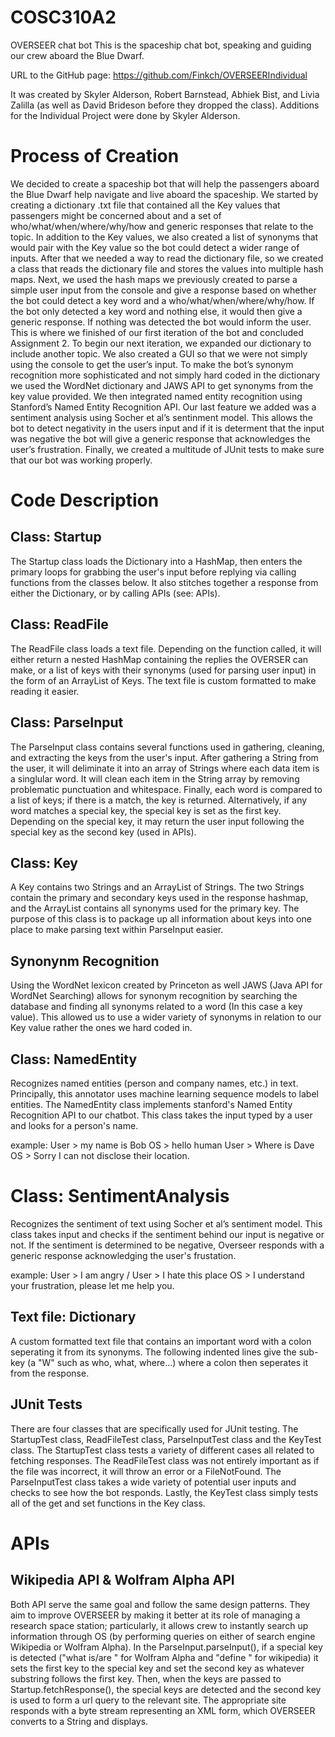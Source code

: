 # COSC310A2
OVERSEER chat bot 
This is the spaceship chat bot, speaking and guiding our crew aboard the Blue Dwarf.

URL to the GitHub page: https://github.com/Finkch/OVERSEERIndividual

It was created by Skyler Alderson, Robert Barnstead, Abhiek Bist, and Livia Zalilla (as well as David Brideson before they dropped the class).
Additions for the Individual Project were done by Skyler Alderson.

# Process of Creation
We decided to create a spaceship bot that will help the passengers aboard the Blue Dwarf help navigate and live aboard the spaceship. We started by creating a dictionary .txt file that contained all the Key values that passengers might be concerned about and a set of who/what/when/where/why/how and generic responses that relate to the topic. In addition to the Key values, we also created a list of synonyms that would pair with the Key value so the bot could detect a wider range of inputs. After that we needed a way to read the dictionary file, so we created a class that reads the dictionary file and stores the values into multiple hash maps. Next, we used the hash maps we previously created to parse a simple user input from the console and give a response based on whether the bot could detect a key word and a who/what/when/where/why/how. If the bot only detected a key word and nothing else, it would then give a generic response. If nothing was detected the bot would inform the user. This is where we finished of our first iteration of the bot and concluded Assignment 2. To begin our next iteration, we expanded our dictionary to include another topic. We also created a GUI so that we were not simply using the console to get the user’s input. To make the bot’s synonym recognition more sophisticated and not simply hard coded in the dictionary we used the WordNet dictionary and JAWS API to get synonyms from the key value provided. We then integrated named entity recognition using Stanford’s Named Entity Recognition API. Our last feature we added was a sentiment analysis using Socher et al’s sentinment model. This allows the bot to detect negativity in the users input and if it is determent that the input was negative the bot will give a generic response that acknowledges the user’s frustration. Finally, we created a multitude of JUnit tests to make sure that our bot was working properly.

# Code Description
## Class: Startup
The Startup class loads the Dictionary into a HashMap, then enters the primary loops for grabbing the user's input before replying via calling functions from the classes below. It also stitches together a response from either the Dictionary, or by calling APIs (see: APIs).


## Class: ReadFile
The ReadFile class loads a text file. Depending on the function called, it will either return a nested HashMap containing the replies the OVERSER can make, or a list of keys with their synonyms (used for parsing user input) in the form of an ArrayList of Keys. The text file is custom formatted to make reading it easier.


## Class: ParseInput
The ParseInput class contains several functions used in gathering, cleaning, and extracting the keys from the user's input. After gathering a String from the user, it will deliminate it into an array of Strings where each data item is a singlular word. It will clean each item in the String array by removing problematic punctuation and whitespace. Finally, each word is compared to a list of keys; if there is a match, the key is returned. Alternatively, if any word matches a special key, the special key is set as the first key. Depending on the special key, it may return the user input following the special key as the second key (used in APIs).


## Class: Key
A Key contains two Strings and an ArrayList of Strings. The two Strings contain the primary and secondary keys used in the response hashmap, and the ArrayList contains all synonyms used for the primary key. The purpose of this class is to package up all information about keys into one place to make parsing text within ParseInput easier.

## Synonynm Recognition
Using the WordNet lexicon created by Princeton as well JAWS (Java API for WordNet Searching) allows for synonym recognition by searching the database and finding all synonyms related to a word (In this case a key value). This allowed us to use a wider variety of synonyms in relation to our Key value rather the ones we hard coded in.

## Class: NamedEntity
Recognizes named entities (person and company names, etc.) in text. Principally, this annotator uses machine learning sequence models to label entities. The NamedEntity class implements stanford's Named Entity Recognition API to our chatbot. This class takes the input typed by a user and looks for a person's name.

example: User > my name is Bob
         OS > hello human
         User > Where is Dave
         OS > Sorry I can not disclose their location.


# Class: SentimentAnalysis
Recognizes the sentiment of text using Socher et al’s sentiment model. This class takes input and checks if the sentiment behind our input is negative or not. If the sentiment is determined to be negative, Overseer responds with a generic response acknowledging the user's frustation.

example: User > I am angry / User > I hate this place
         OS > I understand your frustration, please let me help you.
         

## Text file: Dictionary
A custom formatted text file that contains an important word with a colon seperating it from its synonyms. The following indented lines give the sub-key (a "W" such as who, what, where...) where a colon then seperates it from the response.


## JUnit Tests
There are four classes that are specifically used for JUnit testing. The StartupTest class, ReadFileTest class, ParseInputTest class and the KeyTest class. The StartupTest class tests a variety of different cases all related to fetching responses. The ReadFileTest class was not entirely important as if the file was incorrect, it will throw an error or a FileNotFound. The ParseInputTest class takes a wide variety of potential user inputs and checks to see how the bot responds. Lastly, the KeyTest class simply tests all of the get and set functions in the Key class.


# APIs
## Wikipedia API & Wolfram Alpha API
Both API serve the same goal and follow the same design patterns. They aim to improve OVERSEER by making it better at its role of managing a research space station; particularly, it allows crew to instantly search up information through OS (by performing queries on either of search engine Wikipedia or Wolfram Alpha). In the ParseInput.parseInput(), if a special key is detected ("what is/are " for Wolfram Alpha and "define " for wikipedia) it sets the first key to the special key and set the second key as whatever substring follows the first key. Then, when the keys are passed to Startup.fetchResponse(), the special keys are detected and the second key is used to form a url query to the relevant site. The appropriate site responds with a byte stream representing an XML form, which OVERSEER converts to a String and displays.
